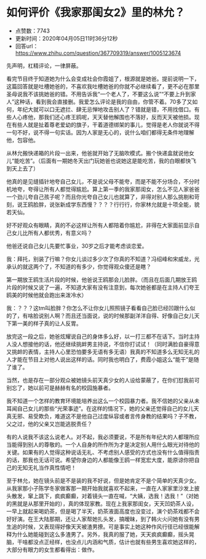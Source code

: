 # 如何评价《我家那闺女2》里的林允？
- 点赞数：7743
- 更新时间：2020年04月05日11时36分12秒
- 回答url：https://www.zhihu.com/question/367709319/answer/1005123674
<body>
 <p data-pid="rmv9rwfq">先声明，杠精评论，一律屏蔽。</p>
 <p data-pid="QQUownym">看完节目终于知道她为什么会变成社会你霞姐了，根源就是她爸。提前说明一下，这篇回答就是吐槽她爸的，不喜欢我吐槽她爸的你就不必继续看了，更不必在那里圣母说我不该挑她爸的错。不用告诉我“一个老人了，不要这么说”“不要上升到家人”这种话，看到我会直接删。我爱怎么评论是我的自由，你管不着。70多了又如何，年纪大就可以口无遮拦、肆无忌惮地攻击别人了？错就是错，不用找借口。有些人心疼他，那我们还心疼王鸥呢，天天替他解围也不落好，反而天天被他损。现在有些人就是扯着尊老爱幼的旗子，干着道德绑架的事儿，觉得是老人你就说不得一句不好，说不得一句实话。因为人家是无心的，说什么咱们都得无条件地理解他，包容他。</p>
 <p data-pid="_Whd-5-g">从林允搬快递箱的片段一出来，他爸就开始了无脑吹模式。搬个快递盒就说他女儿“能吃苦”。（后面有一期她冬天出门玩她爸也说她这是能吃苦，我的白眼都快飞到天上去了）</p>
 <p data-pid="u0kJ7h4Y">他真的是见缝插针地夸自己女儿，不是说父母不能夸，而是不能不分场合，不分时机地夸，夸得让所有人都觉得尴尬。算上第一季的我家那闺女，怎么不见人家爸爸一个劲儿夸自己孩子呢？而且你光夸自己女儿也就算了，非得对别人那么挑剔和苛刻，说王鸥脸胖，说张新成学东西慢？？？？行行行，你家林允就是十项全能，貌若天仙。</p>
 <p data-pid="gku0kn1C">好不好观众有眼睛，真的不必这样让所有人都陪着你尴尬，非得在大家面前显示自己女儿比所有人都优秀，有意义吗？</p>
 <p data-pid="ILNFmGLX">他爸还说自己女儿先要忙事业，30岁之后才能考虑谈恋爱。</p>
 <p data-pid="HPMq6miR">我：拜托，别装了行嘛？你女儿谈过多少次了你真的不知道？冯绍峰和宋威龙，光承认的就这两个了，不知道的有多少，你觉得观众傻还是瞎？</p>
 <p data-pid="Jl7kC1oO">第一期放王鸥生活片段的时候，他爸说王鸥那会儿脸胖。（而且在后面几期放王鸥片段的时候又说了一遍，不知道大家有没有注意到，每次她爸都是在主持人们夸王鸥美的时候他就会跑出来泼冷水）</p>
 <p data-pid="XjnkWCx4">我：？？？这tm叫脸胖？你怎么不让你女儿照照镜子看看自己脸已经凹跟什么似的了，有啥脸说别人啊？而且还当面说，说的时候那副洋洋自得、好像自己女儿天下第一美的样子真的让人反胃。</p>
 <p data-pid="oMvL8kTf">放完这一段之后，她爸炫耀说自己的身体多么好，以一打三都不在话下。当时主持人没人想接他的话，他还继续挑衅男主持说，不信你打试试！（同时满脸自豪得意又挑衅的表情，主持人心里恐怕要多无语有多无语）我真的不知道多么无知无礼的人才能在节目上对他人说出这样的话。同时我也明白了，费霞小姐这么“能干”是随了谁了。</p>
 <p data-pid="2CmNRckf">当然，也是存在一部分观众被她镜头前天真少女的人设给蒙蔽了，在你们怼我前可别忘了，她以前可是赫赫有名的校园施暴者。</p>
 <p data-pid="Uh7gHrDM">我不知道一个怎样的教育环境能培养出这么一个校园暴力者。我不信她的父亲从未耳闻自己女儿的那些“光荣事迹”。在这样的情况下，她的父亲还觉得自己的女儿天真无邪、易受欺负，难道这不是他自己过度纵容或者言传身教的结果吗？子不教，父之过，他的父亲又岂能逃脱责任？</p>
 <p data-pid="IA9O5hE6">有的人说我不该这么说老人。对不起，我必须要说，不是所有年纪大的人都理所应当能得到别人的尊敬的。一个人自身的所作所为才是决定别人用什么眼光对待他的关键。如果有的人觉得这种说话无礼、不考虑别人感受的方式也没有什么值得指责的话，那我也无话可说。希望你身边的人都能像王鸥一样宽宏大度，能原谅你把自己的无知无礼当作真性情吧！</p>
 <p data-pid="dgvulYyv">至于林允，她在镜头前是不是装的我不好说，但是她肯定不是个简单的天真少女。从我家那小子陈学冬家做客那一期开始我就喜欢不起来，一直在人家家里沙发上披头散发，窜上跳下，疯疯癫癫，对着镜头一直在喊，“大姨，选我！选我！”（对她的黑就是从那里开始的），真的体现家教。现在上我家那闺女，天天凹奶茶人设，一早上就起来喝奶茶，但是喝了半天，奶茶液面高度也没变过，演个奶茶戏都不会好好演。在王大陆那期，还让人家帮她扎头发，搞暧昧，到了韩火火问她有没有男生追的时候，又表现得好像天天被渣男撩。可是事实上她这种作风行径已经很能解释为什么她能碰到这么多渣男了。另外，我真的服了她，天天疯疯癫癫，摇头晃脑，干啥都没点正经样，也没点儿内涵和气质，估计也就有些男生喜欢她这样的，大部分有眼力的女生都看得出：做作。</p>
</body>